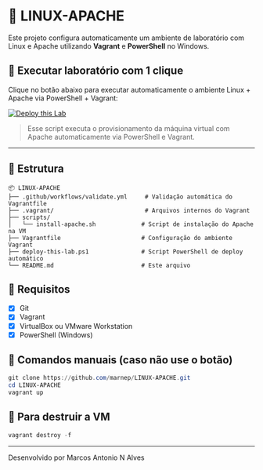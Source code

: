 
# 🐧 LINUX-APACHE

Este projeto configura automaticamente um ambiente de laboratório com Linux e Apache utilizando **Vagrant** e **PowerShell** no Windows.

## 🚀 Executar laboratório com 1 clique

Clique no botão abaixo para executar automaticamente o ambiente Linux + Apache via PowerShell + Vagrant:

[![Deploy this Lab](https://img.shields.io/badge/💻%20Deploy--this--Lab-blue?style=for-the-badge)](./deploy-this-lab.ps1)

> Esse script executa o provisionamento da máquina virtual com Apache automaticamente via PowerShell e Vagrant.

---

## 📁 Estrutura

```
📦 LINUX-APACHE
├── .github/workflows/validate.yml     # Validação automática do Vagrantfile
├── .vagrant/                          # Arquivos internos do Vagrant
├── scripts/
│   └── install-apache.sh             # Script de instalação do Apache na VM
├── Vagrantfile                       # Configuração do ambiente Vagrant
├── deploy-this-lab.ps1               # Script PowerShell de deploy automático
└── README.md                         # Este arquivo
```

## 📌 Requisitos

- [x] Git
- [x] Vagrant
- [x] VirtualBox ou VMware Workstation
- [x] PowerShell (Windows)

## 🧪 Comandos manuais (caso não use o botão)

```powershell
git clone https://github.com/marnep/LINUX-APACHE.git
cd LINUX-APACHE
vagrant up
```

## 🧹 Para destruir a VM

```powershell
vagrant destroy -f
```

---

Desenvolvido por Marcos Antonio N Alves

